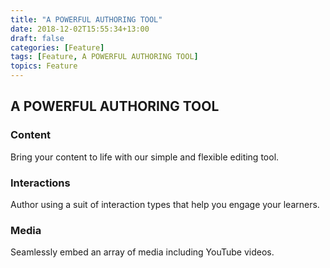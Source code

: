 ```yaml
---
title: "A POWERFUL AUTHORING TOOL"
date: 2018-12-02T15:55:34+13:00
draft: false
categories: [Feature]
tags: [Feature, A POWERFUL AUTHORING TOOL]
topics: Feature
---
```


## A POWERFUL AUTHORING TOOL

### Content 

Bring your content to life with our simple and flexible editing tool. 

### Interactions

Author using a suit of interaction types that help you engage your learners. 

### Media

Seamlessly embed an array of media including YouTube videos.